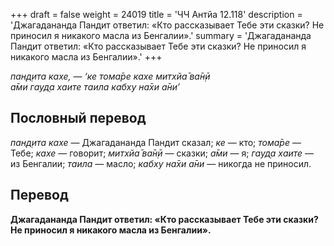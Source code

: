 +++
draft = false
weight = 24019
title = 'ЧЧ Антйа 12.118'
description = 'Джагадананда Пандит ответил: «Кто рассказывает Тебе эти сказки? Не приносил я никакого масла из Бенгалии».'
summary = 'Джагадананда Пандит ответил: «Кто рассказывает Тебе эти сказки? Не приносил я никакого масла из Бенгалии».'
+++

_пан̣д̣ита кахе, — ‘ке тома̄ре кахе митхйа̄ ва̄н̣ӣ  
а̄ми гауд̣а хаите таила кабху на̄хи а̄ни’_

## Пословный перевод

_пан̣д̣ита_ _кахе_ — Джагадананда Пандит сказал; _ке_ — кто; _тома̄ре_ — Тебе; _кахе_ — говорит; _митхйа̄_ _ва̄н̣ӣ_ — сказки; _а̄ми_ — я; _гауд̣а_ _хаите_ — из Бенгалии; _таила_ — масло; _кабху_ _на̄хи_ _а̄ни_ — никогда не приносил.

## Перевод

**Джагадананда Пандит ответил: «Кто рассказывает Тебе эти сказки? Не приносил я никакого масла из Бенгалии».**
